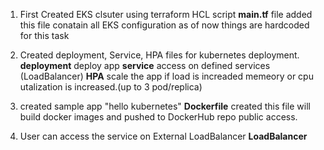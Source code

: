 1. First Created EKS clsuter using terraform HCL script 
**main.tf** file added  this file conatain all EKS configuration as of now things are hardcoded for this task

2. Created deployment, Service, HPA files for kubernetes deployment.
**deployment**  deploy app
**service**     access on defined services (LoadBalancer)
**HPA**         scale the app if load is increaded memeory or cpu utalization is increased.(up to 3 pod/replica)

3. created sample app "hello kubernetes"
**Dockerfile**  created this file will build docker images and pushed to DockerHub repo public access.

4. User can access the service on External LoadBalancer
**LoadBalancer**
